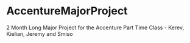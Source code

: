 # AccentureMajorProject
2 Month Long Major Project for the Accenture Part Time Class - Kerev, Kielian, Jeremy and Smiso
